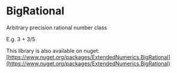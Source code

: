 # BigRational

Arbitrary precision rational number class

E.g.
  3 + 3/5



  This library is also available on nuget: [https://www.nuget.org/packages/ExtendedNumerics.BigRational](https://www.nuget.org/packages/ExtendedNumerics.BigRational)


